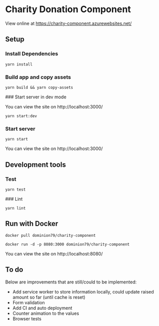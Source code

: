 # Charity Donation Component

View online at https://charity-component.azurewebsites.net/

## Setup

### Install Dependencies 

`yarn install`

### Build app and copy assets

`yarn build && yarn copy-assets`

### Start server in dev mode

You can view the site on http://localhost:3000/

`yarn start:dev`

### Start server

`yarn start`

You can view the site on http://localhost:3000/

## Development tools

### Test 

`yarn test`

### Lint

`yarn lint`


## Run with Docker

`docker pull dominion79/charity-component`

`docker run -d -p 8080:3000 dominion79/charity-component`

You can view the site on http://localhost:8080/

## To do

Below are improvements that are still/could to be implemented: 

* Add service worker to store information locally, could update raised amount so far (until cache is reset)
* Form validation 
* Add CI and auto deployment 
* Counter animation to the values
* Browser tests